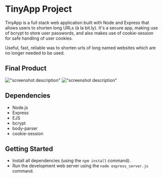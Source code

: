 # TinyApp Project

TinyApp is a full stack web application built with Node and Express that allows users to shorten long URLs (à la bit.ly).
It's a secure app, making use of bcrypt to store user passwords, and also makes use of cookie-session for safe handling of user cookies. 

Useful, fast, reliable was to shorten urls of long named websites which are no longer needed to be used.
## Final Product

!["screenshot description"](#)
!["screenshot description"](#)

## Dependencies

- Node.js
- Express
- EJS
- bcrypt
- body-parser
- cookie-session


## Getting Started

- Install all dependencies (using the `npm install` command).
- Run the development web server using the `node express_server.js` command.